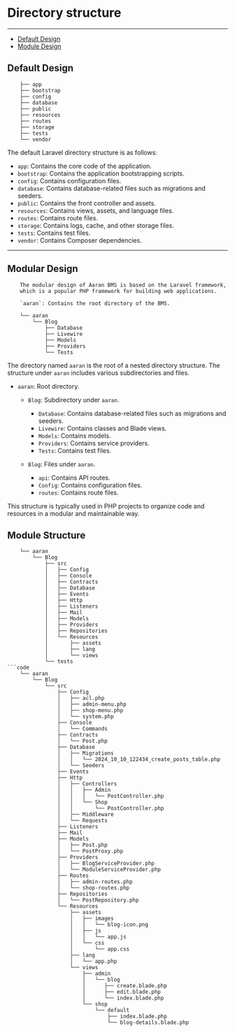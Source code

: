 # Directory structure

---

- [Default Design](#section-1)
- [Module Design](#section-2)

<a name="section-1"></a>
## Default Design

```code
    ├── app
    ├── bootstrap
    ├── config
    ├── database
    ├── public
    ├── resources
    ├── routes
    ├── storage
    ├── tests
    └── vendor
```

The default Laravel directory structure is as follows:
   
   - `app`: Contains the core code of the application.
   - `bootstrap`: Contains the application bootstrapping scripts.
   - `config`: Contains configuration files.
   - `database`: Contains database-related files such as migrations and seeders.
   - `public`: Contains the front controller and assets.
   - `resources`: Contains views, assets, and language files.
   - `routes`: Contains route files.
   - `storage`: Contains logs, cache, and other storage files.
   - `tests`: Contains test files.
   - `vendor`: Contains Composer dependencies.

---


<a name="section-2"></a>
## Modular Design
        The modular design of Aaran BMS is based on the Laravel framework, 
        which is a popular PHP framework for building web applications.

        `aaran`: Contains the root directory of the BMS.

```code
    └── aaran
        └── Blog
            ├── Database
            ├── Livewire
            ├── Models
            ├── Providers
            └── Tests
```


The directory named `aaran` is the root of a nested directory structure. 
The structure under `aaran` includes various subdirectories and files.

- `aaran`: Root directory.
    - `Blog`: Subdirectory under `aaran`.
        - `Database`: Contains database-related files such as migrations and seeders.
        - `Livewire`: Contains classes and Blade views.
        - `Models`: Contains models.
        - `Providers`: Contains service providers.
        - `Tests`: Contains test files.
      
    - `Blog`: Files under `aaran`.
        - `api`: Contains API routes.
        - `Config`: Contains configuration files.
        - `routes`: Contains route files.
            
This structure is typically used in PHP projects to organize code and resources in a modular and maintainable way.




## Module Structure

```code
    └── aaran
        └── Blog
            ├── src
            │   ├── Config
            │   ├── Console
            │   ├── Contracts
            │   ├── Database
            │   ├── Events
            │   ├── Http
            │   ├── Listeners
            │   ├── Mail
            │   ├── Models
            │   ├── Providers
            │   ├── Repositories
            │   └── Resources
            │       ├── assets
            │       ├── lang
            │       └── views
            └── tests
```code
    └── aaran
        └── Blog
            └── src
                ├── Config
                │   ├── acl.php
                │   ├── admin-menu.php
                │   ├── shop-menu.php
                │   └── system.php
                ├── Console
                │   └── Commands
                ├── Contracts
                │   └── Post.php
                ├── Database
                │   ├── Migrations
                │   │   └── 2024_10_10_122434_create_posts_table.php
                │   └── Seeders
                ├── Events
                ├── Http
                │   ├── Controllers
                │   │   ├── Admin
                │   │   │   └── PostController.php
                │   │   └── Shop
                │   │       └── PostController.php
                │   ├── Middleware
                │   └── Requests
                ├── Listeners
                ├── Mail
                ├── Models
                │   ├── Post.php
                │   └── PostProxy.php
                ├── Providers
                │   ├── BlogServiceProvider.php
                │   └── ModuleServiceProvider.php
                ├── Routes
                │   ├── admin-routes.php
                │   └── shop-routes.php
                ├── Repositories
                │   └── PostRepository.php
                └── Resources
                    ├── assets
                    │   ├── images
                    │   │   └── blog-icon.png
                    │   ├── js
                    │   │   └── app.js
                    │   └── css
                    │       └── app.css
                    ├── lang
                    │   └── app.php
                    └── views
                        ├── admin
                        │   └── blog
                        │      ├── create.blade.php
                        │      ├── edit.blade.php
                        │      └── index.blade.php
                        └── shop
                            └── default
                                ├── index.blade.php
                                └── blog-details.blade.php


```
